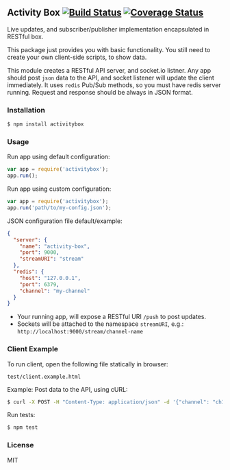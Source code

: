## Activity Box [![Build Status](https://travis-ci.org/rashad612/activitybox.svg?branch=master)](https://travis-ci.org/rashad612/activitybox) [![Coverage Status](https://coveralls.io/repos/rashad612/activitybox/badge.png)](https://coveralls.io/r/rashad612/activitybox)

Live updates, and subscriber/publisher implementation encapsulated in RESTful box.

This package just provides you with basic functionality. You still need to create your own client-side scripts, to show data. 

This module creates a RESTful API server, and socket.io listner. Any app should post `json` data to the API, and socket listener will update the client immediately.
It uses `redis` Pub/Sub methods, so you must have redis server running.
Request and response should be always in JSON format.

### Installation

```bash
$ npm install activitybox
```

### Usage

Run app using default configuration:
```javascript
var app = require('activitybox');
app.run();
```

Run app using custom configuration:
```javascript
var app = require('activitybox');
app.run('path/to/my-config.json');
```

JSON configuration file default/example:
```json
{
  "server": {
    "name": "activity-box",
    "port": 9000,
    "streamURI": "stream"
  },
  "redis": {
    "host": "127.0.0.1",
    "port": 6379,
    "channel": "my-channel"
  }
}
```
* Your running app, will expose a RESTful URI ```/push``` to post updates.
* Sockets will be attached to the namespace ```streamURI```, e.g.: ```http://localhost:9000/stream/channel-name```

### Client Example
To run client, open the following file statically in browser:
```
test/client.example.html
```
Example: Post data to the API, using cURL:
```bash
$ curl -X POST -H "Content-Type: application/json" -d '{"channel": "ch1", "item": {"title": "t1", "image": "t1.png", "link": "/t1"}}' http://localhost:9000/push
```
Run tests:
```bash
$ npm test
```
### License
MIT
